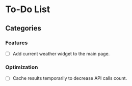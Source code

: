 # To-Do List

## Categories

### Features

- [ ] Add current weather widget to the main page.

### Optimization

- [ ] Cache results temporarily to decrease API calls count.
